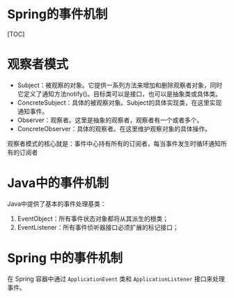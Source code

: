# Spring的事件机制

[TOC]

# 观察者模式

- Subject：被观察的对象。它提供一系列方法来增加和删除观察者对象，同时它定义了通知方法notify()。目标类可以是接口，也可以是抽象类或具体类。
- ConcreteSubject：具体的被观察对象。Subject的具体实现类，在这里实现通知事件。
- Observer：观察者。这里是抽象的观察者，观察者有一个或者多个。
- ConcreteObserver：具体的观察者。在这里维护观察对象的具体操作。

观察者模式的核心就是：事件中心持有所有的订阅者，每当事件发生时循环通知所有的订阅者

# Java中的事件机制

Java中提供了基本的事件处理基类：

1. EventObject：所有事件状态对象都将从其派生的根类；
2. EventListener：所有事件侦听器接口必须扩展的标记接口；

# Spring 中的事件机制



在 Spring 容器中通过 `ApplicationEvent` 类和 `ApplicationListener` 接口来处理事件。

